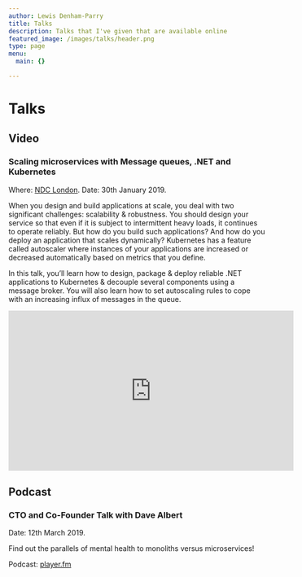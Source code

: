 ```yaml
---
author: Lewis Denham-Parry
title: Talks
description: Talks that I've given that are available online
featured_image: /images/talks/header.png
type: page
menu:
  main: {}

---
```


# Talks

## Video

### Scaling microservices with Message queues, .NET and Kubernetes

Where: [NDC London](https://ndc-london.com).
Date:  30th January 2019.

When you design and build applications at scale, you deal with two significant challenges: scalability & robustness. You should design your service so that even if it is subject to intermittent heavy loads, it continues to operate reliably. But how do you build such applications? And how do you deploy an application that scales dynamically? Kubernetes has a feature called autoscaler where instances of your applications are increased or decreased automatically based on metrics that you define.

In this talk, you’ll learn how to design, package & deploy reliable .NET applications to Kubernetes & decouple several components using a message broker. You will also learn how to set autoscaling rules to cope with an increasing influx of messages in the queue.

<iframe width="560" height="315" src="https://www.youtube.com/embed/_ySc3_TT_tc" frameborder="0" allow="accelerometer; autoplay; encrypted-media; gyroscope; picture-in-picture" allowfullscreen></iframe>

## Podcast

### CTO and Co-Founder Talk with Dave Albert

Date: 12th March 2019.

Find out the parallels of mental health to monoliths versus microservices!

Podcast: [player.fm](https://player.fm/series/cto-and-co-founder-talk-with-dave-albert/guest-lewis-denham-parry)
